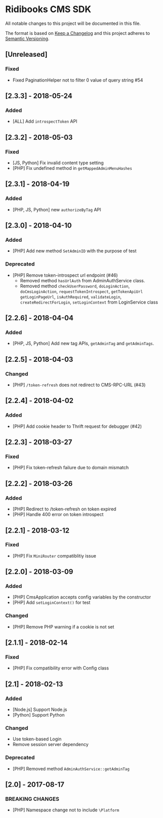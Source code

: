 # Ridibooks CMS SDK
All notable changes to this project will be documented in this file.

The format is based on [Keep a Changelog](http://keepachangelog.com/en/1.0.0/)
and this project adheres to [Semantic Versioning](http://semver.org/spec/v2.0.0.html).

## [Unreleased]
### Fixed
- Fixed PaginationHelper not to filter 0 value of query string #54

## [2.3.3] - 2018-05-24
### Added
- [ALL] Add `introspectToken` API

## [2.3.2] - 2018-05-03
### Fixed
- [JS, Python] Fix invalid content type setting
- [PHP] Fix undefined method in `getMappedAdminMenuHashes`

## [2.3.1] - 2018-04-19
### Added
- [PHP, JS, Python] new `authorizeByTag` API

## [2.3.0] - 2018-04-10
### Added
- [PHP] Add new method `SetAdminID` with the purpose of test
### Deprecated
- [PHP] Remove token-introspect url endpoint (#46)
  - Removed method `hasUrlAuth` from AdminAuthService class.
  - Removed method `checkUserPassword`, `doLoginAction`, `doCmsLoginAction`, `requestTokenIntrospect`, `getTokenApiUrl` `getLoginPageUrl`, `isAuthRequired`, `validateLogin`, `createRedirectForLogin`, `setLoginContext` from LoginService class

## [2.2.6] - 2018-04-04
### Added
- [PHP, JS, Python] Add new tag APIs, `getAdminTag` and `getAdminTags`.

## [2.2.5] - 2018-04-03
### Changed
- [PHP] `/token-refresh` does not redirect to CMS-RPC-URL (#43)

## [2.2.4] - 2018-04-02
### Added
- [PHP] Add cookie header to Thrift request for debugger (#42)

## [2.2.3] - 2018-03-27
### Fixed
- [PHP] Fix token-refresh failure due to domain mismatch

## [2.2.2] - 2018-03-26
### Added
- [PHP] Redirect to /token-refresh on token expired
- [PHP] Handle 400 error on token introspect

## [2.2.1] - 2018-03-12
### Fixed
- [PHP] Fix `MiniRouter` compatiblitiy issue

## [2.2.0] - 2018-03-09
### Added
- [PHP] CmsApplication accepts config variables by the constructor
- [PHP] Add `setLoginContext()` for test
### Changed
- [PHP] Remove PHP warning if a cookie is not set

## [2.1.1] - 2018-02-14
### Fixed
- [PHP] Fix compatibility error with Config class

## [2.1] - 2018-02-13
### Added
- [Node.js] Support Node.js
- [Python] Support Python
### Changed
- Use token-based Login
- Remove session server dependency
### Deprecated
- [PHP] Removed method `AdminAuthService::getAdminTag`

## [2.0] - 2017-08-17
### BREAKING CHANGES
- [PHP] Namespace change not to include `\Platform`
